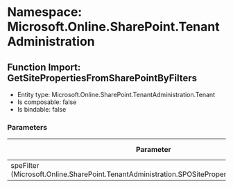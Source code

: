 # Namespace: Microsoft.Online.SharePoint.TenantAdministration

## Function Import: GetSitePropertiesFromSharePointByFilters

- Entity type: Microsoft.Online.SharePoint.TenantAdministration.Tenant
- Is composable: false
- Is bindable: false

### Parameters

Parameter | SPO | SP 2019 | SP 2016 | SP 2013
----------|:---:|:-------:|:-------:|:-------
speFilter (Microsoft.Online.SharePoint.TenantAdministration.SPOSitePropertiesEnumerableFilter) | ✅ | ❌ | ❌ | ❌

